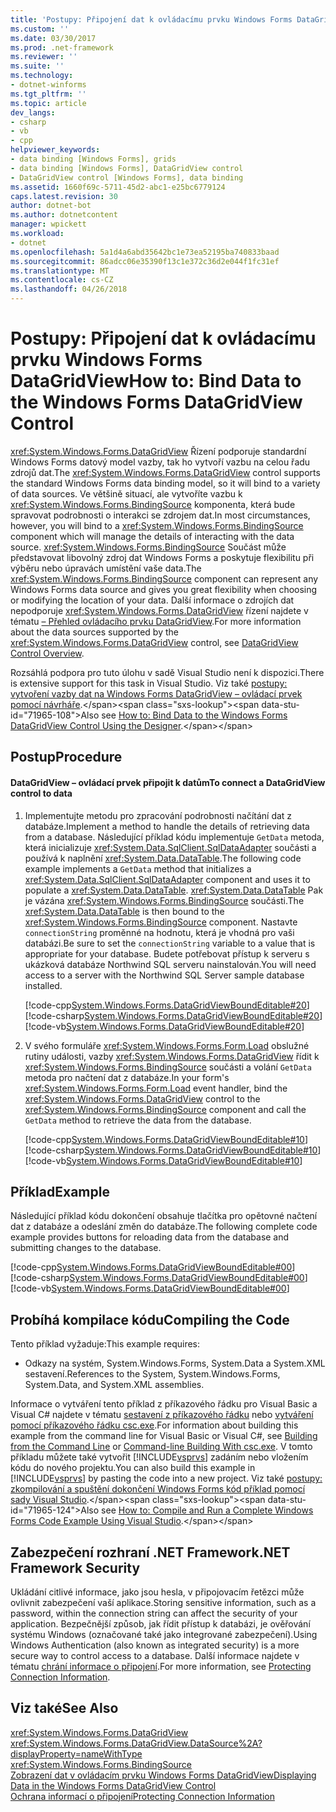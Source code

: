 ```yaml
---
title: 'Postupy: Připojení dat k ovládacímu prvku Windows Forms DataGridView'
ms.custom: ''
ms.date: 03/30/2017
ms.prod: .net-framework
ms.reviewer: ''
ms.suite: ''
ms.technology:
- dotnet-winforms
ms.tgt_pltfrm: ''
ms.topic: article
dev_langs:
- csharp
- vb
- cpp
helpviewer_keywords:
- data binding [Windows Forms], grids
- data binding [Windows Forms], DataGridView control
- DataGridView control [Windows Forms], data binding
ms.assetid: 1660f69c-5711-45d2-abc1-e25bc6779124
caps.latest.revision: 30
author: dotnet-bot
ms.author: dotnetcontent
manager: wpickett
ms.workload:
- dotnet
ms.openlocfilehash: 5a1d4a6abd35642bc1e73ea52195ba740833baad
ms.sourcegitcommit: 86adcc06e35390f13c1e372c36d2e044f1fc31ef
ms.translationtype: MT
ms.contentlocale: cs-CZ
ms.lasthandoff: 04/26/2018
---
```

# <a name="how-to-bind-data-to-the-windows-forms-datagridview-control"></a><span data-ttu-id="71965-102">Postupy: Připojení dat k ovládacímu prvku Windows Forms DataGridView</span><span class="sxs-lookup"><span data-stu-id="71965-102">How to: Bind Data to the Windows Forms DataGridView Control</span></span>
<span data-ttu-id="71965-103"><xref:System.Windows.Forms.DataGridView> Řízení podporuje standardní Windows Forms datový model vazby, tak ho vytvoří vazbu na celou řadu zdrojů dat.</span><span class="sxs-lookup"><span data-stu-id="71965-103">The <xref:System.Windows.Forms.DataGridView> control supports the standard Windows Forms data binding model, so it will bind to a variety of data sources.</span></span> <span data-ttu-id="71965-104">Ve většině situací, ale vytvoříte vazbu k <xref:System.Windows.Forms.BindingSource> komponenta, která bude spravovat podrobnosti o interakci se zdrojem dat.</span><span class="sxs-lookup"><span data-stu-id="71965-104">In most circumstances, however, you will bind to a <xref:System.Windows.Forms.BindingSource> component which will manage the details of interacting with the data source.</span></span> <span data-ttu-id="71965-105"><xref:System.Windows.Forms.BindingSource> Součást může představovat libovolný zdroj dat Windows Forms a poskytuje flexibilitu při výběru nebo úpravách umístění vaše data.</span><span class="sxs-lookup"><span data-stu-id="71965-105">The <xref:System.Windows.Forms.BindingSource> component can represent any Windows Forms data source and gives you great flexibility when choosing or modifying the location of your data.</span></span> <span data-ttu-id="71965-106">Další informace o zdrojích dat nepodporuje <xref:System.Windows.Forms.DataGridView> řízení najdete v tématu [– Přehled ovládacího prvku DataGridView](../../../../docs/framework/winforms/controls/datagridview-control-overview-windows-forms.md).</span><span class="sxs-lookup"><span data-stu-id="71965-106">For more information about the data sources supported by the <xref:System.Windows.Forms.DataGridView> control, see [DataGridView Control Overview](../../../../docs/framework/winforms/controls/datagridview-control-overview-windows-forms.md).</span></span>  
  
 <span data-ttu-id="71965-107">Rozsáhlá podpora pro tuto úlohu v sadě Visual Studio není k dispozici.</span><span class="sxs-lookup"><span data-stu-id="71965-107">There is extensive support for this task in Visual Studio.</span></span>  <span data-ttu-id="71965-108">Viz také [postupy: vytvoření vazby dat na Windows Forms DataGridView – ovládací prvek pomocí návrháře](http://msdn.microsoft.com/library/33w255ac\(v=vs.110\)).</span><span class="sxs-lookup"><span data-stu-id="71965-108">Also see [How to: Bind Data to the Windows Forms DataGridView Control Using the Designer](http://msdn.microsoft.com/library/33w255ac\(v=vs.110\)).</span></span>  
  
## <a name="procedure"></a><span data-ttu-id="71965-109">Postup</span><span class="sxs-lookup"><span data-stu-id="71965-109">Procedure</span></span>  
  
#### <a name="to-connect-a-datagridview-control-to-data"></a><span data-ttu-id="71965-110">DataGridView – ovládací prvek připojit k datům</span><span class="sxs-lookup"><span data-stu-id="71965-110">To connect a DataGridView control to data</span></span>  
  
1.  <span data-ttu-id="71965-111">Implementujte metodu pro zpracování podrobnosti načítání dat z databáze.</span><span class="sxs-lookup"><span data-stu-id="71965-111">Implement a method to handle the details of retrieving data from a database.</span></span> <span data-ttu-id="71965-112">Následující příklad kódu implementuje `GetData` metoda, která inicializuje <xref:System.Data.SqlClient.SqlDataAdapter> součásti a používá k naplnění <xref:System.Data.DataTable>.</span><span class="sxs-lookup"><span data-stu-id="71965-112">The following code example implements a `GetData` method that initializes a <xref:System.Data.SqlClient.SqlDataAdapter> component and uses it to populate a <xref:System.Data.DataTable>.</span></span> <span data-ttu-id="71965-113"><xref:System.Data.DataTable> Pak je vázána <xref:System.Windows.Forms.BindingSource> součásti.</span><span class="sxs-lookup"><span data-stu-id="71965-113">The <xref:System.Data.DataTable> is then bound to the <xref:System.Windows.Forms.BindingSource> component.</span></span> <span data-ttu-id="71965-114">Nastavte `connectionString` proměnné na hodnotu, která je vhodná pro vaši databázi.</span><span class="sxs-lookup"><span data-stu-id="71965-114">Be sure to set the `connectionString` variable to a value that is appropriate for your database.</span></span> <span data-ttu-id="71965-115">Budete potřebovat přístup k serveru s ukázková databáze Northwind SQL serveru nainstalován.</span><span class="sxs-lookup"><span data-stu-id="71965-115">You will need access to a server with the Northwind SQL Server sample database installed.</span></span>  
  
     [!code-cpp[System.Windows.Forms.DataGridViewBoundEditable#20](../../../../samples/snippets/cpp/VS_Snippets_Winforms/System.Windows.Forms.DataGridViewBoundEditable/cpp/datagridviewboundeditable.cpp#20)]
     [!code-csharp[System.Windows.Forms.DataGridViewBoundEditable#20](../../../../samples/snippets/csharp/VS_Snippets_Winforms/System.Windows.Forms.DataGridViewBoundEditable/CS/datagridviewboundeditable.cs#20)]
     [!code-vb[System.Windows.Forms.DataGridViewBoundEditable#20](../../../../samples/snippets/visualbasic/VS_Snippets_Winforms/System.Windows.Forms.DataGridViewBoundEditable/VB/datagridviewboundeditable.vb#20)]  
  
2.  <span data-ttu-id="71965-116">V svého formuláře <xref:System.Windows.Forms.Form.Load> obslužné rutiny události, vazby <xref:System.Windows.Forms.DataGridView> řídit k <xref:System.Windows.Forms.BindingSource> součásti a volání `GetData` metoda pro načtení dat z databáze.</span><span class="sxs-lookup"><span data-stu-id="71965-116">In your form's <xref:System.Windows.Forms.Form.Load> event handler, bind the <xref:System.Windows.Forms.DataGridView> control to the <xref:System.Windows.Forms.BindingSource> component and call the `GetData` method to retrieve the data from the database.</span></span>  
  
     [!code-cpp[System.Windows.Forms.DataGridViewBoundEditable#10](../../../../samples/snippets/cpp/VS_Snippets_Winforms/System.Windows.Forms.DataGridViewBoundEditable/cpp/datagridviewboundeditable.cpp#10)]
     [!code-csharp[System.Windows.Forms.DataGridViewBoundEditable#10](../../../../samples/snippets/csharp/VS_Snippets_Winforms/System.Windows.Forms.DataGridViewBoundEditable/CS/datagridviewboundeditable.cs#10)]
     [!code-vb[System.Windows.Forms.DataGridViewBoundEditable#10](../../../../samples/snippets/visualbasic/VS_Snippets_Winforms/System.Windows.Forms.DataGridViewBoundEditable/VB/datagridviewboundeditable.vb#10)]  
  
## <a name="example"></a><span data-ttu-id="71965-117">Příklad</span><span class="sxs-lookup"><span data-stu-id="71965-117">Example</span></span>  
 <span data-ttu-id="71965-118">Následující příklad kódu dokončení obsahuje tlačítka pro opětovné načtení dat z databáze a odeslání změn do databáze.</span><span class="sxs-lookup"><span data-stu-id="71965-118">The following complete code example provides buttons for reloading data from the database and submitting changes to the database.</span></span>  
  
 [!code-cpp[System.Windows.Forms.DataGridViewBoundEditable#00](../../../../samples/snippets/cpp/VS_Snippets_Winforms/System.Windows.Forms.DataGridViewBoundEditable/cpp/datagridviewboundeditable.cpp#00)]
 [!code-csharp[System.Windows.Forms.DataGridViewBoundEditable#00](../../../../samples/snippets/csharp/VS_Snippets_Winforms/System.Windows.Forms.DataGridViewBoundEditable/CS/datagridviewboundeditable.cs#00)]
 [!code-vb[System.Windows.Forms.DataGridViewBoundEditable#00](../../../../samples/snippets/visualbasic/VS_Snippets_Winforms/System.Windows.Forms.DataGridViewBoundEditable/VB/datagridviewboundeditable.vb#00)]  
  
## <a name="compiling-the-code"></a><span data-ttu-id="71965-119">Probíhá kompilace kódu</span><span class="sxs-lookup"><span data-stu-id="71965-119">Compiling the Code</span></span>  
 <span data-ttu-id="71965-120">Tento příklad vyžaduje:</span><span class="sxs-lookup"><span data-stu-id="71965-120">This example requires:</span></span>  
  
-   <span data-ttu-id="71965-121">Odkazy na systém, System.Windows.Forms, System.Data a System.XML sestavení.</span><span class="sxs-lookup"><span data-stu-id="71965-121">References to the System, System.Windows.Forms, System.Data, and System.XML assemblies.</span></span>  
  
 <span data-ttu-id="71965-122">Informace o vytváření tento příklad z příkazového řádku pro Visual Basic a Visual C# najdete v tématu [sestavení z příkazového řádku](~/docs/visual-basic/reference/command-line-compiler/building-from-the-command-line.md) nebo [vytváření pomocí příkazového řádku csc.exe](~/docs/csharp/language-reference/compiler-options/command-line-building-with-csc-exe.md).</span><span class="sxs-lookup"><span data-stu-id="71965-122">For information about building this example from the command line for Visual Basic or Visual C#, see [Building from the Command Line](~/docs/visual-basic/reference/command-line-compiler/building-from-the-command-line.md) or [Command-line Building With csc.exe](~/docs/csharp/language-reference/compiler-options/command-line-building-with-csc-exe.md).</span></span> <span data-ttu-id="71965-123">V tomto příkladu můžete také vytvořit [!INCLUDE[vsprvs](../../../../includes/vsprvs-md.md)] zadáním nebo vložením kódu do nového projektu.</span><span class="sxs-lookup"><span data-stu-id="71965-123">You can also build this example in [!INCLUDE[vsprvs](../../../../includes/vsprvs-md.md)] by pasting the code into a new project.</span></span>  <span data-ttu-id="71965-124">Viz také [postupy: zkompilování a spuštění dokončení Windows Forms kód příklad pomocí sady Visual Studio](http://msdn.microsoft.com/library/Bb129228\(v=vs.110\)).</span><span class="sxs-lookup"><span data-stu-id="71965-124">Also see [How to: Compile and Run a Complete Windows Forms Code Example Using Visual Studio](http://msdn.microsoft.com/library/Bb129228\(v=vs.110\)).</span></span>  
  
## <a name="net-framework-security"></a><span data-ttu-id="71965-125">Zabezpečení rozhraní .NET Framework</span><span class="sxs-lookup"><span data-stu-id="71965-125">.NET Framework Security</span></span>  
 <span data-ttu-id="71965-126">Ukládání citlivé informace, jako jsou hesla, v připojovacím řetězci může ovlivnit zabezpečení vaší aplikace.</span><span class="sxs-lookup"><span data-stu-id="71965-126">Storing sensitive information, such as a password, within the connection string can affect the security of your application.</span></span> <span data-ttu-id="71965-127">Bezpečnější způsob, jak řídit přístup k databázi, je ověřování systému Windows (označované také jako integrované zabezpečení).</span><span class="sxs-lookup"><span data-stu-id="71965-127">Using Windows Authentication (also known as integrated security) is a more secure way to control access to a database.</span></span> <span data-ttu-id="71965-128">Další informace najdete v tématu [chrání informace o připojení](../../../../docs/framework/data/adonet/protecting-connection-information.md).</span><span class="sxs-lookup"><span data-stu-id="71965-128">For more information, see [Protecting Connection Information](../../../../docs/framework/data/adonet/protecting-connection-information.md).</span></span>  
  
## <a name="see-also"></a><span data-ttu-id="71965-129">Viz také</span><span class="sxs-lookup"><span data-stu-id="71965-129">See Also</span></span>  
 <xref:System.Windows.Forms.DataGridView>  
 <xref:System.Windows.Forms.DataGridView.DataSource%2A?displayProperty=nameWithType>  
 <xref:System.Windows.Forms.BindingSource>  
 [<span data-ttu-id="71965-130">Zobrazení dat v ovládacím prvku Windows Forms DataGridView</span><span class="sxs-lookup"><span data-stu-id="71965-130">Displaying Data in the Windows Forms DataGridView Control</span></span>](../../../../docs/framework/winforms/controls/displaying-data-in-the-windows-forms-datagridview-control.md)  
 [<span data-ttu-id="71965-131">Ochrana informací o připojení</span><span class="sxs-lookup"><span data-stu-id="71965-131">Protecting Connection Information</span></span>](../../../../docs/framework/data/adonet/protecting-connection-information.md)

